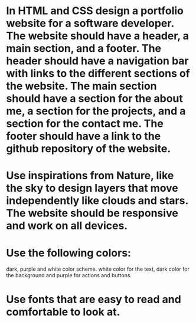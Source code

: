 # In HTML and CSS design a portfolio website for a software developer. The website should have a header, a main section, and a footer. The header should have a navigation bar with links to the different sections of the website. The main section should have a section for the about me, a section for the projects, and a section for the contact me. The footer should have a link to the github repository of the website.

# Use inspirations from Nature, like the sky to design layers that move independently like clouds and stars.  The website should be responsive and work on all devices.

# Use the following colors:
  dark, purple and white color scheme. white color for the text, dark color for the background and purple for actions and buttons.

# Use fonts that are easy to read and comfortable to look at.

